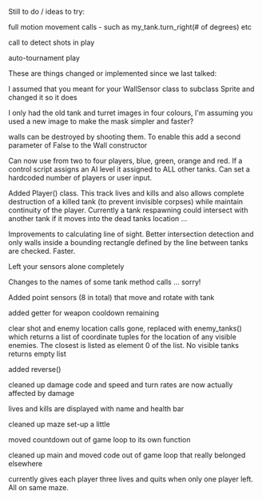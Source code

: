 Still to do / ideas to try:

full motion movement calls - such as my_tank.turn_right(# of degrees) etc

call to detect shots in play

auto-tournament play



These are things changed or implemented since we last talked:

I assumed that you meant for your WallSensor class to subclass Sprite and changed it so it does

I only had the old tank and turret images in four colours, I'm assuming you used a new image to make the mask simpler and faster?

walls can be destroyed by shooting them. To enable this add a second parameter of False to the Wall constructor

Can now use from two to four players, blue, green, orange and red. If a control script assigns an AI level it assigned to ALL other tanks.  Can set a hardcoded number of players or user input.

Added Player() class.  This track lives and kills and also allows complete destruction of a killed tank (to prevent invisible corpses) while maintain continuity of the player.  Currently a tank respawning could intersect with another tank if it moves into the dead tanks location ...

Improvements to calculating line of sight.  Better intersection detection and only walls inside a bounding rectangle defined by the line between tanks are checked.  Faster.

Left your sensors alone completely

Changes to the names of some tank method calls ... sorry!

Added point sensors (8 in total) that move and rotate with tank

added getter for weapon cooldown remaining

clear shot and enemy location calls gone, replaced with enemy_tanks() which returns a list of coordinate tuples for the location of any visible enemies.  The closest is listed as element 0 of the list.  No visible tanks returns empty list

added reverse()

cleaned up damage code and speed and turn rates are now actually affected by damage

lives and kills are displayed with name and health bar

cleaned up maze set-up a little

moved countdown out of game loop to its own function

cleaned up main and moved code out of game loop that really belonged elsewhere

currently gives each player three lives and quits when only one player left.  All on same maze.
